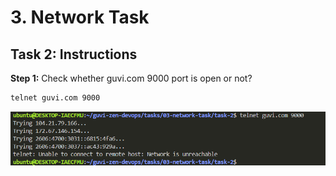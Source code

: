 # 3. Network Task

## Task 2: Instructions

**Step 1:** Check whether guvi.com 9000 port is open or not?

```bash
telnet guvi.com 9000
```

![Result 1](./screenshots/result-1.png)
